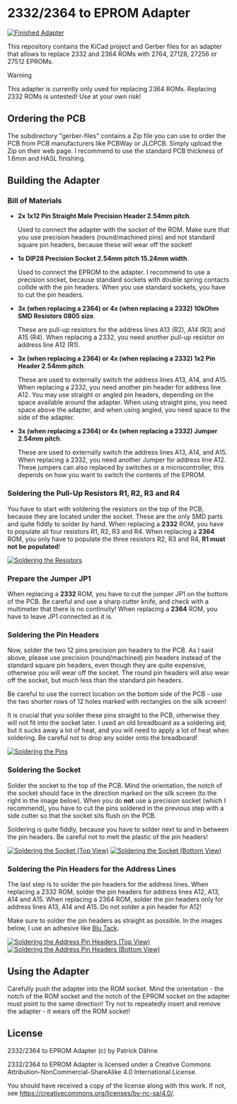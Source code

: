 # 2332/2364 to EPROM Adapter

[![Finished Adapter](images/Adapter_Finished.preview.jpg)](images/Adapter_Finished.jpg?raw=1)

This repository contains the KiCad project and Gerber files for an adapter that
allows to replace 2332 and 2364 ROMs with 2764, 27128, 27256 or 27512 EPROMs.

> [!WARNING]
> This adapter is currently only used for replacing 2364 ROMs. Replacing 2332
> ROMs is untested! Use at your own risk!

## Ordering the PCB

The subdirectory "gerber-files" contains a Zip file you can use to order the PCB
from PCB manufacturers like PCBWay or JLCPCB. Simply upload the Zip on their web
page. I recommend to use the standard PCB thickness of 1.6mm and HASL finishing.

## Building the Adapter

### Bill of Materials

* __2x 1x12 Pin Straight Male Precision Header 2.54mm pitch__.

  Used to connect the adapter with the socket of the ROM. Make sure that you use
  precision headers (round/machined pins) and not standard square pin headers,
  because these will wear off the socket!

* __1x DIP28 Precision Socket 2.54mm pitch 15.24mm width__.

  Used to connect the EPROM to the adapter. I recommend to use a precision
  socket, because standard sockets with double spring contacts collide with the
  pin headers. When you use standard sockets, you have to cut the pin headers.

* __3x (when replacing a 2364) or 4x (when replacing a 2332) 10kOhm SMD Resistors 0805 size__.

  These are pull-up resistors for the address lines A13 (R2), A14 (R3) and A15
  (R4). When replacing a 2332, you need another pull-up resistor on address line
  A12 (R1).

* __3x (when replacing a 2364) or 4x (when replacing a 2332) 1x2 Pin Header 2.54mm pitch__.

  These are used to externally switch the address lines A13, A14, and A15. When
  replacing a 2332, you need another pin header for address line A12. You may
  use straight or angled pin headers, depending on the space available around
  the adapter. When using straight pins, you need space above the adapter, and
  when using angled, you need space to the side of the adapter.

* __3x (when replacing a 2364) or 4x (when replacing a 2332) Jumper 2.54mm pitch__.

  These are used to externally switch the address lines A13, A14, and A15. When
  replacing a 2332, you need another Jumper for address line A12. These jumpers
  can also replaced by switches or a microcontroller, this depends on how you
  want to switch the contents of the EPROM.

### Soldering the Pull-Up Resistors R1, R2, R3 and R4

You have to start with soldering the resistors on the top of the PCB, because
they are located under the socket. These are the only SMD parts and quite fiddly
to solder by hand. When replacing a __2332__ ROM, you have to populate all four
resistors R1, R2, R3 and R4. When replacing a __2364__ ROM, you only have to
populate the three resistors R2, R3 and R4, __R1 must not be populated__!

[![Soldering the Resistors](images/Soldering_Resistors.preview.jpg)](images/Soldering_Resistors.jpg?raw=1)

### Prepare the Jumper JP1

When replacing a __2332__ ROM, you have to cut the jumper JP1 on the bottom of
the PCB. Be careful and use a sharp cutter knife, and check with a multimeter
that there is no continuity! When replacing a __2364__ ROM, you have to leave
JP1 connected as it is.

### Soldering the Pin Headers

Now, solder the two 12 pins precision pin headers to the PCB. As I said above,
please use precision (round/machined) pin headers instead of the standard square
pin headers, even though they are quite expensive, otherwise you will wear off
the socket. The round pin headers will also wear off the socket, but much less
than the standard pin headers.

Be careful to use the correct location on the bottom side of the PCB - use the
two shorter rows of 12 holes marked with rectangles on the silk screen!

It is crucial that you solder these pins straight to the PCB, otherwise they
will not fit into the socket later. I used an old breadboard as a soldering aid,
but it sucks away a lot of heat, and you will need to apply a lot of heat when
soldering. Be careful not to drop any solder onto the breadboard!

[![Soldering the Pins](images/Soldering_Pins.preview.jpg)](images/Soldering_Pins.jpg?raw=1)

### Soldering the Socket

Solder the socket to the top of the PCB. Mind the orientation, the notch of the
socket should face in the direction marked on the silk screen (to the right in
the image below). When you do __not__ use a precision socket (which I
recommend), you have to cut the pins soldered in the previous step with a side
cutter so that the socket sits flush on the PCB.

Soldering is quite fiddly, because you have to solder next to and in between the
pin headers. Be careful not to melt the plastic of the pin headers!

[![Soldering the Socket (Top View)](images/Soldering_Socket_Top.preview.jpg)](images/Soldering_Socket_Top.jpg?raw=1)
[![Soldering the Socket (Bottom View)](images/Soldering_Socket_Bottom.preview.jpg)](images/Soldering_Socket_Bottom.jpg?raw=1)

### Soldering the Pin Headers for the Address Lines

The last step is to solder the pin headers for the address lines. When replacing
a 2332 ROM, solder the pin headers for address lines A12, A13, A14 and A15. When
replacing a 2364 ROM, solder the pin headers only for address lines A13, A14 and
A15. Do not solder a pin header for A12!

Make sure to solder the pin headers as straight as possible. In the images
below, I use an adhesive like
[Blu Tack](https://en.wikipedia.org/wiki/Blu_Tack).

[![Soldering the Address Pin Headers (Top View)](images/Soldering_Address_Pins_Top.preview.jpg)](images/Soldering_Address_Pins_Top.jpg?raw=1)
[![Soldering the Address Pin Headers (Bottom View)](images/Soldering_Address_Pins_Bottom.preview.jpg)](images/Soldering_Address_Pins_Bottom.jpg?raw=1)

## Using the Adapter

Carefully push the adapter into the ROM socket. Mind the orientation - the notch
of the ROM socket and the notch of the EPROM socket on the adapter must point to
the same direction! Try not to repeatedly insert and remove the adapter - it
wears off the ROM socket!

## License

2332/2364 to EPROM Adapter (c) by Patrick Dähne

2332/2364 to EPROM Adapter is licensed under a
Creative Commons Attribution-NonCommercial-ShareAlike 4.0 International License.

You should have received a copy of the license along with this
work. If not, see <https://creativecommons.org/licenses/by-nc-sa/4.0/>.
